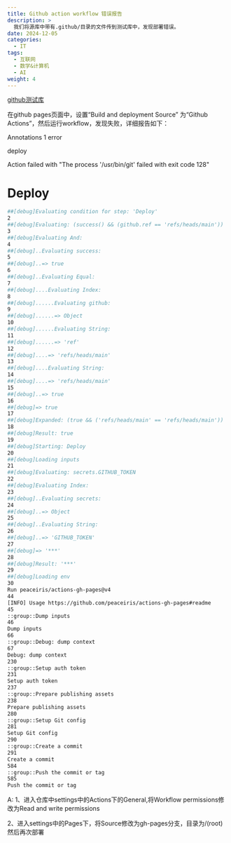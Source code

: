 ```yaml
---
title: Github action workflow 错误报告
description: >
  我们将源库中带有.github/目录的文件传到测试库中，发现部署错误。
date: 2024-12-05
categories:
  - IT
tags:
  - 互联网
  - 数学&计算机
  - AI
weight: 4
---
```


[github测试库](https://coolshell-in.github.io/hugo-docsy/)


在github pages页面中，设置“Build and deployment Source” 为“Github Actions”，然后运行workflow，发现失败，详细报告如下：

Annotations
1 error

deploy

Action failed with "The process '/usr/bin/git' failed with exit code 128"


# Deploy

```sh
##[debug]Evaluating condition for step: 'Deploy'
2
##[debug]Evaluating: (success() && (github.ref == 'refs/heads/main'))
3
##[debug]Evaluating And:
4
##[debug]..Evaluating success:
5
##[debug]..=> true
6
##[debug]..Evaluating Equal:
7
##[debug]....Evaluating Index:
8
##[debug]......Evaluating github:
9
##[debug]......=> Object
10
##[debug]......Evaluating String:
11
##[debug]......=> 'ref'
12
##[debug]....=> 'refs/heads/main'
13
##[debug]....Evaluating String:
14
##[debug]....=> 'refs/heads/main'
15
##[debug]..=> true
16
##[debug]=> true
17
##[debug]Expanded: (true && ('refs/heads/main' == 'refs/heads/main'))
18
##[debug]Result: true
19
##[debug]Starting: Deploy
20
##[debug]Loading inputs
21
##[debug]Evaluating: secrets.GITHUB_TOKEN
22
##[debug]Evaluating Index:
23
##[debug]..Evaluating secrets:
24
##[debug]..=> Object
25
##[debug]..Evaluating String:
26
##[debug]..=> 'GITHUB_TOKEN'
27
##[debug]=> '***'
28
##[debug]Result: '***'
29
##[debug]Loading env
30
Run peaceiris/actions-gh-pages@v4
44
[INFO] Usage https://github.com/peaceiris/actions-gh-pages#readme
45
::group::Dump inputs
46
Dump inputs
66
::group::Debug: dump context
67
Debug: dump context
230
::group::Setup auth token
231
Setup auth token
237
::group::Prepare publishing assets
238
Prepare publishing assets
280
::group::Setup Git config
281
Setup Git config
290
::group::Create a commit
291
Create a commit
584
::group::Push the commit or tag
585
Push the commit or tag
```


A:
1、进入仓库中settings中的Actions下的General,将Workflow permissions修改为Read and write permissions

2、进入settings中的Pages下，将Source修改为gh-pages分支，目录为/(root)
然后再次部署
